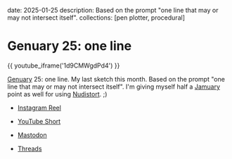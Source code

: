 date: 2025-01-25
description: Based on the prompt "one line that may or may not intersect itself".
collections: [pen plotter, procedural]

Genuary 25: one line
====================

{{ youtube_iframe('1d9CMWgdPd4') }}

[Genuary][] 25: one line. My last sketch this month. Based on the prompt "one line that may or may not intersect itself". I'm giving myself half a [Jamuary][] point as well for using [Nudistort][]. ;)

- [Instagram Reel](https://www.instagram.com/reel/DFPrFuzuBf-/)
- [YouTube Short](https://youtube.com/shorts/1d9CMWgdPd4)
- [Mastodon](https://vis.social/@narf/113888467351629376)
- [Threads](https://www.threads.net/@narfdotpl/post/DFPrgjOu_0X)

  [Genuary]: https://genuary.art/
  [Jamuary]: https://www.jonathanmann.net/jamuary
  [Nudistort]: https://youtu.be/CbXdCbEbJcA?si=gXouWYRSiyHOeaFv&t=776
